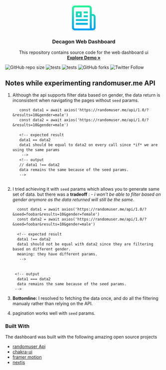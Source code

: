 <p align="center">
  <a href="https://github.com/Sax-Yusuph/Web-Dashboard-UI">
    <img src="logo.png" alt="Logo" width="80" height="80">
  </a>

  <h3 align="center">Decagon Web Dashboard </h3>

  <p align="center">
    This repository contains source code for the web dashboard ui
    <br />
    <a href="https://web-dashboard-ui.vercel.app/"><strong>Explore Demo »</strong></a>
</p>

![GitHub repo size](https://img.shields.io/github/repo-size/Sax-Yusuph/Web-Dashboard-UI)
![tests](https://img.shields.io/travis/Sax-Yusuph/Web-Dashboard-UI/main?style=flat-square)
![tests](https://img.shields.io/appveyor/tests/Sax-Yusuph/Web-Dashboard-UI)
![GitHub forks](https://img.shields.io/github/forks/Sax-Yusuph/Web-Dashboard-UI?label=Forks&style=social)
![Twitter Follow](https://img.shields.io/twitter/follow/yusuphtweets?style=social)





<!-- ABOUT THE PROJECT -->
## Notes while experimenting randomuser.me API
1. Although the api supports filter data based on gender, the data return is inconsistent when navigating the pages without `seed` params.
   ```
      const data1 = await axios('https://randomuser.me/api/1.0/?&results=10&gender=male')
      const data2 = await axios('https://randomuser.me/api/1.0/?&results=10&gender=male')

      <!-- expected result
      data1 == data2
      data1 should be equal to data2 on every call since *if* we are using the same params 
       -->
      <!-- output 
      // data1 !== data2
      data remains the same because of the seed params.
      -->
      
   ```


2. I tried achieving it with `seed` params which allows you to generate same set of data. but there was a **tradeoff** : - _i won't be able to filter based on gender anymore as the data returned will still be the same._
    ```
      const data1 = await axios('https://randomuser.me/api/1.0/?&seed=foobar&results=10&gender=female')
      const data2 = await axios('https://randomuser.me/api/1.0/?&seed=foobar&results=10&gender=male')

      <!-- expected result
      data1 !== data2
      data1 should not be equal with data2 since they are filtering based on different gender. 
      meaning: they have different params.
       -->


     <!-- output 
      data1 === data2
      data remains the same because of the seed params.
     -->
   ```
3. **Bottomline:** I resolved to fetching the data once, and do all the filtering manualy rather than relying on the API.
4. pagination works well with `seed` params.

### Built With 

The dashboard was built with the following amazing open source projects
* [randomuser Api]([randomuser.me/](https://randomuser.me/))
* [chakra-ui](https://chakra-ui.com)
* [framer motion](https://www.framer.com/motion/)
* [nextjs](https://nextjs.org/)







<!-- MARKDOWN LINKS & IMAGES -->
<!-- https://www.markdownguide.org/basic-syntax/#reference-style-links -->
[contributors-shield]: https://img.shields.io/github/contributors/othneildrew/Best-README-Template.svg?style=for-the-badge
[contributors-url]: https://github.com/othneildrew/Best-README-Template/graphs/contributors
[forks-shield]: https://img.shields.io/github/forks/othneildrew/Best-README-Template.svg?style=for-the-badge
[forks-url]: https://github.com/othneildrew/Best-README-Template/network/members
[stars-shield]: https://img.shields.io/github/stars/othneildrew/Best-README-Template.svg?style=for-the-badge
[stars-url]: https://github.com/othneildrew/Best-README-Template/stargazers
[issues-shield]: https://img.shields.io/github/issues/othneildrew/Best-README-Template.svg?style=for-the-badge
[issues-url]: https://github.com/othneildrew/Best-README-Template/issues
[license-shield]: https://img.shields.io/github/license/othneildrew/Best-README-Template.svg?style=for-the-badge
[license-url]: https://github.com/othneildrew/Best-README-Template/blob/master/LICENSE.txt
[linkedin-shield]: https://img.shields.io/badge/-LinkedIn-black.svg?style=for-the-badge&logo=linkedin&colorB=555
[linkedin-url]: https://linkedin.com/in/othneildrew
[product-screenshot]: images/screenshot.png

